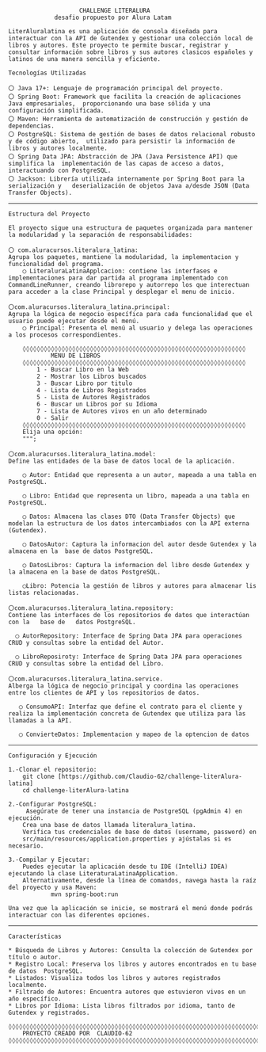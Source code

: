                         CHALLENGE LITERALURA
                 desafio propuesto por Alura Latam

    LiterAluralatina es una aplicación de consola diseñada para interactuar con la API de Gutendex y gestionar una colección local de libros y autores. Este proyecto te permite buscar, registrar y consultar información sobre libros y sus autores clasicos españoles y latinos de una manera sencilla y eficiente.

    Tecnologías Utilizadas

    〇 Java 17+: Lenguaje de programación principal del proyecto.
    〇 Spring Boot: Framework que facilita la creación de aplicaciones Java empresariales,  proporcionando una base sólida y una configuración simplificada.
    〇 Maven: Herramienta de automatización de construcción y gestión de dependencias.
    〇 PostgreSQL: Sistema de gestión de bases de datos relacional robusto y de código abierto,  utilizado para persistir la información de libros y autores localmente.
    〇 Spring Data JPA: Abstracción de JPA (Java Persistence API) que simplifica la  implementación de las capas de acceso a datos, interactuando con PostgreSQL.
    〇 Jackson: Librería utilizada internamente por Spring Boot para la serialización y   deserialización de objetos Java a/desde JSON (Data Transfer Objects).

________________________________________________________________________________________________________________________ 

    Estructura del Proyecto

    El proyecto sigue una estructura de paquetes organizada para mantener la modularidad y la separación de responsabilidades:

    〇 com.aluracursos.literalura_latina: 
    Agrupa los paquetes, mantiene la modularidad, la implementacion y funcionalidad del programa.
        ◯ LiteraluraLatinaApplcacion: contiene las interfases e implementaciones para dar partida al programa implementado con CommandLineRunner, creando librorepo y autorrepo los que interectuan para acceder a la clase Principal y desplegar el menu de inicio. 

    〇com.aluracursos.literalura_latina.principal: 
    Agrupa la lógica de negocio específica para cada funcionalidad que el usuario puede ejecutar desde el menú.
        ◯ Principal: Presenta el menú al usuario y delega las operaciones a los procesos correspondientes.

        ◊◊◊◊◊◊◊◊◊◊◊◊◊◊◊◊◊◊◊◊◊◊◊◊◊◊◊◊◊◊◊◊◊◊◊◊◊◊◊◊◊◊◊◊◊◊◊◊◊◊◊◊◊◊◊◊◊◊◊◊◊◊◊
                MENU DE LIBROS
        ◊◊◊◊◊◊◊◊◊◊◊◊◊◊◊◊◊◊◊◊◊◊◊◊◊◊◊◊◊◊◊◊◊◊◊◊◊◊◊◊◊◊◊◊◊◊◊◊◊◊◊◊◊◊◊◊◊◊◊◊◊◊◊
            1 - Buscar Libro en la Web
            2 - Mostrar los Libros buscados
            3 - Buscar Libro por titulo
            4 - Lista de Libros Registrados
            5 - Lista de Autores Registrados
            6 - Buscar un Libros por su Idioma
            7 - Lista de Autores vivos en un año determinado
            0 - Salir
        ◊◊◊◊◊◊◊◊◊◊◊◊◊◊◊◊◊◊◊◊◊◊◊◊◊◊◊◊◊◊◊◊◊◊◊◊◊◊◊◊◊◊◊◊◊◊◊◊◊◊◊◊◊◊◊◊◊◊◊◊◊◊◊
        Elija una opción:
        """;   
        
    〇com.aluracursos.literalura_latina.model: 
    Define las entidades de la base de datos local de la aplicación.
 
        ◯ Autor: Entidad que representa a un autor, mapeada a una tabla en PostgreSQL.
     
        ◯ Libro: Entidad que representa un libro, mapeada a una tabla en PostgreSQL.
     
        ◯ Datos: Almacena las clases DTO (Data Transfer Objects) que modelan la estructura de los datos intercambiados con la API externa (Gutendex).
     
        ◯ DatosAutor: Captura la informacion del autor desde Gutendex y la almacena en la  base de datos PostgreSQL.
     
        ◯ DatosLibros: Captura la informacion del libro desde Gutendex y la almacena en la base de datos PostgreSQL.
     
        ◯Libro: Potencia la gestión de libros y autores para almacenar lis listas relacionadas.

    〇com.aluracursos.literalura_latina.repository:
    Contiene las interfaces de los repositorios de datos que interactúan con la   base de   datos PostgreSQL.
 
      ◯ AutorRepository: Interface de Spring Data JPA para operaciones CRUD y consultas sobre la entidad del Autor.
      
      ◯ LibroReposiroty: Interface de Spring Data JPA para operaciones CRUD y consultas sobre la entidad del Libro.

    〇com.aluracursos.literalura_latina.service.
    Alberga la lógica de negocio principal y coordina las operaciones entre los clientes de API y los repositorios de datos. 
 
       ◯ ConsumoAPI: Interfaz que define el contrato para el cliente y realiza la implementación concreta de Gutendex que utiliza para las llamadas a la API.
       
       ◯ ConvierteDatos: Implementacion y mapeo de la optencion de datos
       
----------------------------------------------------------------------------------------------------------------------  

    Configuración y Ejecución

    1.-Clonar el repositorio:
        git clone [https://github.com/Claudio-62/challenge-literAlura-latina]
        cd challenge-literAlura-latina

    2.-Configurar PostgreSQL:
         Asegúrate de tener una instancia de PostgreSQL (pgAdmin 4) en ejecución.
        Crea una base de datos llamada literalura_latina.
        Verifica tus credenciales de base de datos (username, password) en
        src/main/resources/application.properties y ajústalas si es necesario.

    3.-Compilar y Ejecutar:
        Puedes ejecutar la aplicación desde tu IDE (IntelliJ IDEA) ejecutando la clase LiteraturaLatinaApplication.
        Alternativamente, desde la línea de comandos, navega hasta la raíz del proyecto y usa Maven:
                mvn spring-boot:run

    Una vez que la aplicación se inicie, se mostrará el menú donde podrás interactuar con las diferentes opciones.

---------------------------------------------------------------------------------------------------------------

    Características

    * Búsqueda de Libros y Autores: Consulta la colección de Gutendex por título o autor.
    * Registro Local: Preserva los libros y autores encontrados en tu base de datos  PostgreSQL.
    * Listados: Visualiza todos los libros y autores registrados localmente.
    * Filtrado de Autores: Encuentra autores que estuvieron vivos en un año específico.   
    * Libros por Idioma: Lista libros filtrados por idioma, tanto de Gutendex y registrados.

    ◊◊◊◊◊◊◊◊◊◊◊◊◊◊◊◊◊◊◊◊◊◊◊◊◊◊◊◊◊◊◊◊◊◊◊◊◊◊◊◊◊◊◊◊◊◊◊◊◊◊◊◊◊◊◊◊◊◊◊◊◊◊◊◊◊◊◊◊◊◊◊◊◊◊◊◊◊◊◊◊◊◊◊◊◊◊◊◊◊◊◊◊◊◊◊◊◊◊◊◊◊◊◊◊◊◊◊◊◊◊◊◊◊◊◊◊
        PROYECTO CREADO POR  CLAUDIO-62
    ◊◊◊◊◊◊◊◊◊◊◊◊◊◊◊◊◊◊◊◊◊◊◊◊◊◊◊◊◊◊◊◊◊◊◊◊◊◊◊◊◊◊◊◊◊◊◊◊◊◊◊◊◊◊◊◊◊◊◊◊◊◊◊◊◊◊◊◊◊◊◊◊◊◊◊◊◊◊◊◊◊◊◊◊◊◊◊◊◊◊◊◊◊◊◊◊◊◊◊◊◊◊◊◊◊◊◊◊◊◊◊◊◊◊◊◊
